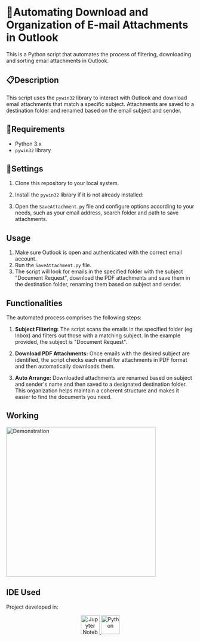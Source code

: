 #  🤖Automating Download and Organization of E-mail Attachments in Outlook

This is a Python script that automates the process of filtering, downloading and sorting email attachments in Outlook.

## 📋Description

This script uses the `pywin32` library to interact with Outlook and download email attachments that match a specific subject. Attachments are saved to a destination folder and renamed based on the email subject and sender.

## 📝Requirements

- Python 3.x
- `pywin32` library

## 🔧Settings

1. Clone this repository to your local system.
2. Install the `pywin32` library if it is not already installed:

3. Open the `SaveAttachment.py` file and configure options according to your needs, such as your email address, search folder and path to save attachments.

## Usage

1. Make sure Outlook is open and authenticated with the correct email account.
2. Run the `SaveAttachment.py` file.
3. The script will look for emails in the specified folder with the subject "Document Request", download the PDF attachments and save them in the destination folder, renaming them based on subject and sender.

## Functionalities
The automated process comprises the following steps:

1. **Subject Filtering:** The script scans the emails in the specified folder (eg Inbox) and filters out those with a matching subject. In the example provided, the subject is "Document Request".

2. **Download PDF Attachments:** Once emails with the desired subject are identified, the script checks each email for attachments in PDF format and then automatically downloads them.

3. **Auto Arrange:** Downloaded attachments are renamed based on subject and sender's name and then saved to a designated destination folder. This organization helps maintain a coherent structure and makes it easier to find the documents you need.


## Working

<a href="https://s11.gifyu.com/images/ScyAv.gif" title="Demonstration">
  <img src="https://s11.gifyu.com/images/ScyAv.gif" alt="Demonstration" height="400px">
</a>

## IDE Used
Project developed in:
<div align="center">
  <a href="https://i.ibb.co/VvHCbPg/1-k-Ig3-dwee-DFVGCQBUNWc-Fw.png" title="Jupyter Notebook">
    <img src="https://i.ibb.co/VvHCbPg/1-k-Ig3-dwee-DFVGCQBUNWc-Fw.png" alt="Jupyter Notebook" height="50px">
  </a>
  <a href="https://www.python.org/" title="Python">
    <img src="https://www.python.org/static/community_logos/python-logo-inkscape.svg" alt="Python" height="50px">
  </a>
</div>
